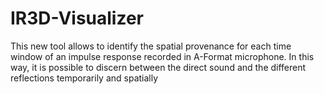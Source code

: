 # IR3D-Visualizer
This new tool allows to identify the spatial provenance for each time window of an impulse response recorded in A-Format microphone. In this way, it is possible to discern between the direct sound and the different reflections temporarily and spatially
